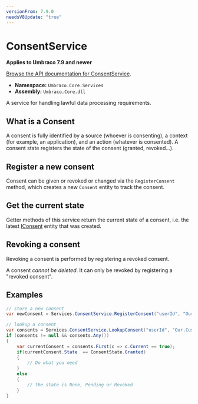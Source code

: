 ```yaml
---
versionFrom: 7.9.0
needsV8Update: "true"
---
```


# ConsentService

**Applies to Umbraco 7.9 and newer**

[Browse the API documentation for ConsentService](https://our.umbraco.com/apidocs/csharp/api/Umbraco.Core.Services.IConsentService.html).

 * **Namespace:** `Umbraco.Core.Services` 
 * **Assembly:** `Umbraco.Core.dll`

A service for handling lawful data processing requirements.

## What is a Consent
A consent is fully identified by a source (whoever is consenting), a context (for example, an application), and an action (whatever is consented).
A consent state registers the state of the consent (granted, revoked...).

## Register a new consent
Consent can be given or revoked or changed via the `RegisterConsent` method, which
creates a new `Consent` entity to track the consent. 

## Get the current state
Getter methods of this service return the current state of a consent, i.e. the latest [IConsent](https://our.umbraco.com/apidocs/csharp/api/Umbraco.Core.Models.IConsent.html)
entity that was created.

## Revoking a consent
Revoking a consent is performed by registering a revoked consent.

A consent *cannot be deleted*.  It can only be revoked by registering a "revoked consent".

## Examples

```c#
// store a new consent
var newConsent = Services.ConsentService.RegisterConsent("userId", "Our.Custom.Umbraco.Plugin", "AllowedToEmail", ConsentState.Granted, "some comments");

// lookup a consent
var consents = Services.ConsentService.LookupConsent("userId", "Our.Custom.Umbraco.Plugin", "AllowedToEmail", sourceStartsWith : true);
if (consents != null && consents.Any()) 
{
    var currentConsent = consents.First(c => c.Current == true);
    if(currentConsent.State  == Consent​State.Granted) 
    {
        // Do what you need
    }
    else 
    {
        // the state is None, Pending or Revoked
    }
}
```
